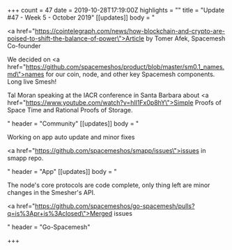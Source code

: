+++
count = 47
date = 2019-10-28T17:19:00Z
highlights = ""
title = "Update #47 - Week 5 - October 2019"
[[updates]]
body = "<p><a href=\"https://cointelegraph.com/news/how-blockchain-and-crypto-are-poised-to-shift-the-balance-of-power\">Article by Tomer Afek, Spacemesh Co-founder</a></p><p>We decided on <a href=\"https://github.com/spacemeshos/product/blob/master/sm0.1_names.md\">names</a> for our coin, node, and other key Spacemesh components. Long live Smesh!</p><p>Tal Moran speaking at the IACR conference in Santa Barbara about <a href=\"https://www.youtube.com/watch?v=hIl1Fx0p8hY\">Simple Proofs of Space Time and Rational Proofs of Storage.</a></p>"
header = "Community"
[[updates]]
body = "<p>Working on app auto update and minor fixes</p><p><a href=\"https://github.com/spacemeshos/smapp/issues\">issues in smapp repo.</a></p>"
header = "App"
[[updates]]
body = "<p>The node's core protocols are code complete, only thing left are minor changes in the Smesher's API.</p><p><a href=\"https://github.com/spacemeshos/go-spacemesh/pulls?q=is%3Apr+is%3Aclosed\">Merged issues</a></p>"
header = "Go-Spacemesh"

+++
